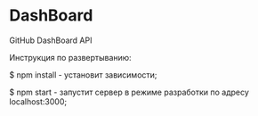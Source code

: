 # DashBoard
GitHub DashBoard API

Инструкция по развертыванию:

$ npm install - установит зависимости;

$ npm start - запустит сервер в режиме разработки по адресу localhost:3000;
